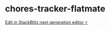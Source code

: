 # chores-tracker-flatmate

[Edit in StackBlitz next generation editor ⚡️](https://stackblitz.com/~/github.com/akashxlr8/chores-tracker-flatmate)